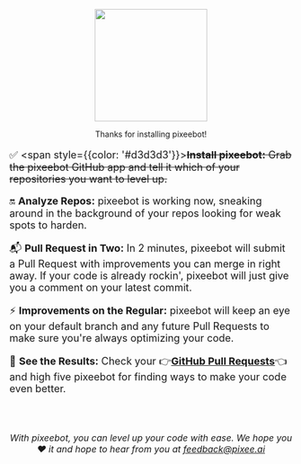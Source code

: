 

<p align="center">
  <img src="/img/0-Icon-Trimmed.png" width="200px" />
</p>

<p align="center" style={{fontSize: '3em', fontWeight: 'bold'}} >Thanks for installing pixeebot!</p>

<font size="4">

:white_check_mark: <span style={{color: '#d3d3d3'}}><s><b>Install pixeebot:</b> Grab the pixeebot GitHub app and tell it which of your repositories you want to level up.</s></span>

:on: <b>Analyze Repos:</b> pixeebot is working now, sneaking around in the background of your repos looking for weak spots to harden.

:mailbox_with_mail: <b>Pull Request in Two:</b> In 2 minutes, pixeebot will submit a Pull Request with improvements you can merge in right away. If your code is already rockin', pixeebot will just give you a comment on your latest commit.

:zap: <b>Improvements on the Regular:</b> pixeebot will keep an eye on your default branch and any future Pull Requests to make sure you're always optimizing your code.

:eyes: <b>See the Results:</b> Check your :point_right:**<u>[GitHub Pull Requests](https://github.com/pulls?q=is%3Aopen+is%3Apr+archived%3Afalse+author%3Aapp%2Fpixeebot)</u>**:point_left: and high five pixeebot for finding ways to make your code even better.     
</font>
<br/><br/><br/>

<font size="3">

*<p align="center">
With pixeebot, you can level up your code with ease. We hope you :heart: it and hope to hear from you at feedback@pixee.ai</p>*

</font>